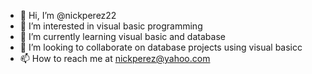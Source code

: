 - 👋 Hi, I’m @nickperez22
- 👀 I’m interested in visual basic programming
- 🌱 I’m currently learning visual basic and database
- 💞️ I’m looking to collaborate on database projects using visual basicc
- 📫 How to reach me at nickperez@yahoo.com

<!---
nickperez22/nickperez22 is a ✨ special ✨ repository because its `README.md` (this file) appears on your GitHub profile.
You can click the Preview link to take a look at your changes.
--->
